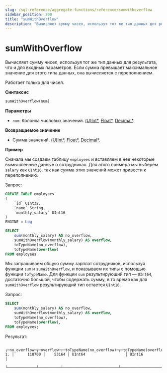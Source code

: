 ```yaml
---
slug: /sql-reference/aggregate-functions/reference/sumwithoverflow
sidebar_position: 200
title: "sumWithOverflow"
description: "Вычисляет сумму чисел, используя тот же тип данных для результата, что и для входных параметров. Если сумма превышает максимальное значение для этого типа данных, она вычисляется с переполнением."
---
```



# sumWithOverflow

Вычисляет сумму чисел, используя тот же тип данных для результата, что и для входных параметров. Если сумма превышает максимальное значение для этого типа данных, она вычисляется с переполнением.

Работает только для чисел.

**Синтаксис**

```sql
sumWithOverflow(num)
```

**Параметры**
- `num`: Колонка числовых значений. [(U)Int*](../../data-types/int-uint.md), [Float*](../../data-types/float.md), [Decimal*](../../data-types/decimal.md).

**Возвращаемое значение**

- Сумма значений. [(U)Int*](../../data-types/int-uint.md), [Float*](../../data-types/float.md), [Decimal*](../../data-types/decimal.md).

**Пример**

Сначала мы создаем таблицу `employees` и вставляем в нее некоторые вымышленные данные о сотрудниках. Для этого примера мы выберем `salary` как `UInt16`, так как сумма этих значений может привести к переполнению.

Запрос:

```sql
CREATE TABLE employees
(
    `id` UInt32,
    `name` String,
    `monthly_salary` UInt16
)
ENGINE = Log
```

```sql
SELECT
    sum(monthly_salary) AS no_overflow,
    sumWithOverflow(monthly_salary) AS overflow,
    toTypeName(no_overflow),
    toTypeName(overflow)
FROM employees
```

Мы запрашиваем общую сумму зарплат сотрудников, используя функции `sum` и `sumWithOverflow`, и показываем их типы с помощью функции `toTypeName`.
Для функции `sum` результирующий тип — `UInt64`, достаточно большой, чтобы содержать сумму, в то время как для `sumWithOverflow` результирующий тип остается `UInt16`.  

Запрос:

```sql
SELECT 
    sum(monthly_salary) AS no_overflow,
    sumWithOverflow(monthly_salary) AS overflow,
    toTypeName(no_overflow),
    toTypeName(overflow),    
FROM employees;
```

Результат:

```response
   ┌─no_overflow─┬─overflow─┬─toTypeName(no_overflow)─┬─toTypeName(overflow)─┐
1. │      118700 │    53164 │ UInt64                  │ UInt16               │
   └─────────────┴──────────┴─────────────────────────┴──────────────────────┘
```
